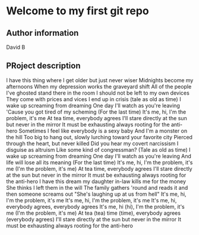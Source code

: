 # Welcome to my first git repo

## Author information 
David B

## PRoject description
I have this thing where I get older but just never wiser
Midnights become my afternoons
When my depression works the graveyard shift
All of the people I've ghosted stand there in the room
I should not be left to my own devices
They come with prices and vices
I end up in crisis (tale as old as time)
I wake up screaming from dreaming
One day I'll watch as you're leaving
'Cause you got tired of my scheming
(For the last time)
It's me, hi, I'm the problem, it's me
At tea time, everybody agrees
I'll stare directly at the sun but never in the mirror
It must be exhausting always rooting for the anti-hero
Sometimes I feel like everybody is a sexy baby
And I'm a monster on the hill
Too big to hang out, slowly lurching toward your favorite city
Pierced through the heart, but never killed
Did you hear my covert narcissism I disguise as altruism
Like some kind of congressman? (Tale as old as time)
I wake up screaming from dreaming
One day I'll watch as you're leaving
And life will lose all its meaning
(For the last time)
It's me, hi, I'm the problem, it's me (I'm the problem, it's me)
At tea time, everybody agrees
I'll stare directly at the sun but never in the mirror
It must be exhausting always rooting for the anti-hero
I have this dream my daughter in-law kills me for the money
She thinks I left them in the will
The family gathers 'round and reads it and then someone screams out
"She's laughing up at us from hell"
It's me, hi, I'm the problem, it's me
It's me, hi, I'm the problem, it's me
It's me, hi, everybody agrees, everybody agrees
It's me, hi (hi), I'm the problem, it's me (I'm the problem, it's me)
At tea (tea) time (time), everybody agrees (everybody agrees)
I'll stare directly at the sun but never in the mirror
It must be exhausting always rooting for the anti-hero
